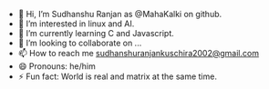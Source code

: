 - 👋 Hi, I’m Sudhanshu Ranjan as @MahaKalki on github.
- 👀 I’m interested in linux and AI.
- 🌱 I’m currently learning C and Javascript.
- 💞️ I’m looking to collaborate on ...
- 📫 How to reach me sudhanshuranjankuschira2002@gmail.com
- 😄 Pronouns: he/him
- ⚡ Fun fact: World is real and matrix at the same time.

<!---
MahaKalki/MahaKalki is a ✨ special ✨ repository because its `README.md` (this file) appears on your GitHub profile.
You can click the Preview link to take a look at your changes.
--->
